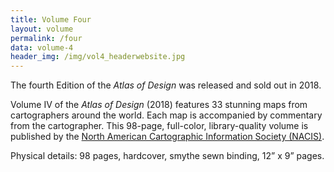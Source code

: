 ```yaml
---
title: Volume Four
layout: volume
permalink: /four
data: volume-4
header_img: /img/vol4_headerwebsite.jpg
---
```


The fourth Edition of the *Atlas of Design* was released and sold out in 2018. 

Volume IV of the *Atlas of Design* (2018) features 33 stunning maps from cartographers around the world. Each map is accompanied by commentary from the cartographer. This 98-page, full-color, library-quality volume is published by the [North American Cartographic Information Society (NACIS)](http://nacis.org).

Physical details: 98 pages, hardcover, smythe sewn binding, 12” x 9” pages.
